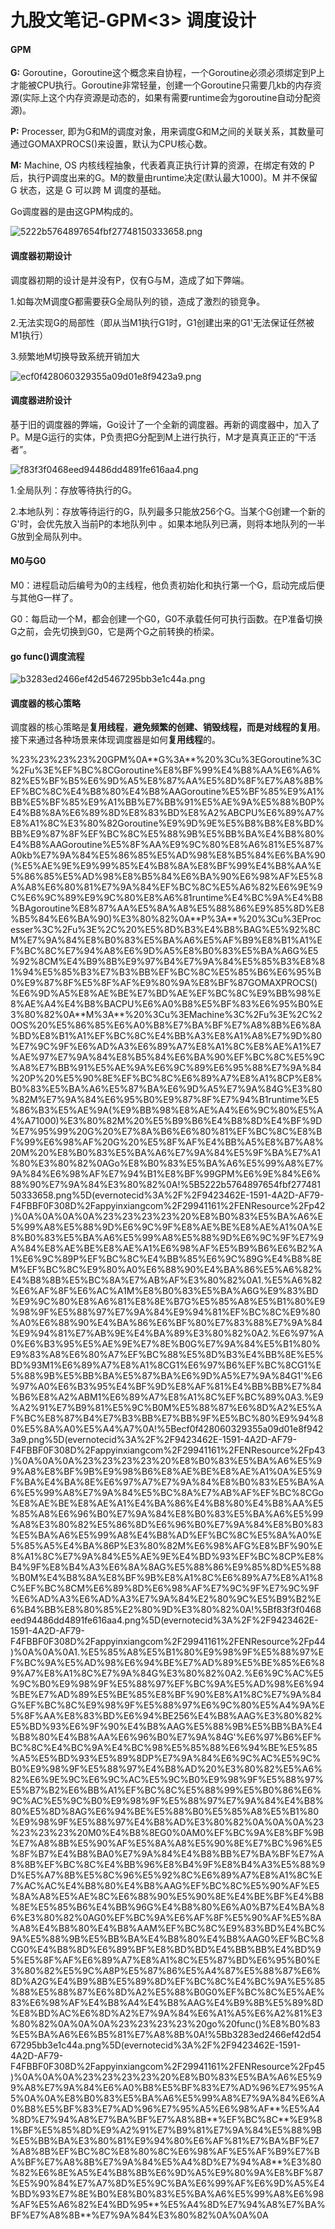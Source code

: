 # 九股文笔记-GPM<3> 调度设计

#### GPM

**G:** Goroutine，Goroutine这个概念来自协程，一个Goroutine必须必须绑定到P上才能被CPU执行。Goroutine非常轻量，创建一个Goroutine只需要几kb的内存资源\(实际上这个内存资源是动态的，如果有需要runtime会为goroutine自动分配资源\)。

**P:** Processer, 即为G和M的调度对象，用来调度G和M之间的关联关系，其数量可通过GOMAXPROCS\(\)来设置，默认为CPU核心数。

**M:** Machine, OS 内核线程抽象，代表着真正执行计算的资源，在绑定有效的 P 后，执行P调度出来的G。M的数量由runtime决定\(默认最大1000\)。M 并不保留 G 状态，这是 G 可以跨 M 调度的基础。

Go调度器的是由这GPM构成的。

![5222b5764897654fbf27748150333658.png](image/5222b5764897654fbf27748150333658.png)

#### 调度器初期设计

调度器初期的设计是并没有P，仅有G与M，造成了如下弊端。

1.如每次M调度G都需要获G全局队列的锁，造成了激烈的锁竞争。

2.无法实现G的局部性（即从当M1执行G1时，G1创建出来的G1'无法保证任然被M1执行）

3.频繁地M切换导致系统开销加大

![ecf0f428060329355a09d01e8f9423a9.png](image/ecf0f428060329355a09d01e8f9423a9.png)

#### 调度器进阶设计

基于旧的调度器的弊端，Go设计了一个全新的调度器。再新的调度器中，加入了P。M是G运行的实体，P负责把G分配到M上进行执行，M才是真真正正的“干活者”。

![f83f3f0468eed94486dd4891fe616aa4.png](image/f83f3f0468eed94486dd4891fe616aa4.png)

1.全局队列：存放等待执行的G。

2.本地队列：存放等待运行的G，队列最多只能放256个G。当某个G创建一个新的G'时，会优先放入当前P的本地队列中 。如果本地队列已满，则将本地队列的一半G放到全局队列中。

#### M0与G0

M0：进程启动后编号为0的主线程，他负责初始化和执行第一个G，启动完成后便与其他G一样了。

G0：每启动一个M，都会创建一个G0，G0不承载任何可执行函数。在P准备切换G之前，会先切换到G0，它是两个G之前转换的桥梁。

#### go func\(\)调度流程

![b3283ed2466ef42d5467295bb3e1c44a.png](image/b3283ed2466ef42d5467295bb3e1c44a.png)

#### 调度器的核心策略

调度器的核心策略是**复用线程**，**避免频繁的创建、销毁线程，而是对线程的复用**。接下来通过各种场景来体现调度器是如何**复用线程**的。

%23%23%23%23%20GPM%0A\*\*G%3A\*\*%20%3Cu%3EGoroutine%3C%2Fu%3E%EF%BC%8CGoroutine%E8%BF%99%E4%B8%AA%E6%A6%82%E5%BF%B5%E6%9D%A5%E8%87%AA%E5%8D%8F%E7%A8%8B%EF%BC%8C%E4%B8%80%E4%B8%AAGoroutine%E5%BF%85%E9%A1%BB%E5%BF%85%E9%A1%BB%E7%BB%91%E5%AE%9A%E5%88%B0P%E4%B8%8A%E6%89%8D%E8%83%BD%E8%A2%ABCPU%E6%89%A7%E8%A1%8C%E3%80%82Goroutine%E9%9D%9E%E5%B8%B8%E8%BD%BB%E9%87%8F%EF%BC%8C%E5%88%9B%E5%BB%BA%E4%B8%80%E4%B8%AAGoroutine%E5%8F%AA%E9%9C%80%E8%A6%81%E5%87%A0kb%E7%9A%84%E5%86%85%E5%AD%98%E8%B5%84%E6%BA%90\(%E5%AE%9E%E9%99%85%E4%B8%8A%E8%BF%99%E4%B8%AA%E5%86%85%E5%AD%98%E8%B5%84%E6%BA%90%E6%98%AF%E5%8A%A8%E6%80%81%E7%9A%84%EF%BC%8C%E5%A6%82%E6%9E%9C%E6%9C%89%E9%9C%80%E8%A6%81runtime%E4%BC%9A%E4%B8%BAgoroutine%E8%87%AA%E5%8A%A8%E5%88%86%E9%85%8D%E8%B5%84%E6%BA%90\)%E3%80%82%0A\*\*P%3A\*\*%20%3Cu%3EProcesser%3C%2Fu%3E%2C%20%E5%8D%B3%E4%B8%BAG%E5%92%8CM%E7%9A%84%E8%B0%83%E5%BA%A6%E5%AF%B9%E8%B1%A1%EF%BC%8C%E7%94%A8%E6%9D%A5%E8%B0%83%E5%BA%A6G%E5%92%8CM%E4%B9%8B%E9%97%B4%E7%9A%84%E5%85%B3%E8%81%94%E5%85%B3%E7%B3%BB%EF%BC%8C%E5%85%B6%E6%95%B0%E9%87%8F%E5%8F%AF%E9%80%9A%E8%BF%87GOMAXPROCS\(\)%E6%9D%A5%E8%AE%BE%E7%BD%AE%EF%BC%8C%E9%BB%98%E8%AE%A4%E4%B8%BACPU%E6%A0%B8%E5%BF%83%E6%95%B0%E3%80%82%0A\*\*M%3A\*\*%20%3Cu%3EMachine%3C%2Fu%3E%2C%20OS%20%E5%86%85%E6%A0%B8%E7%BA%BF%E7%A8%8B%E6%8A%BD%E8%B1%A1%EF%BC%8C%E4%BB%A3%E8%A1%A8%E7%9D%80%E7%9C%9F%E6%AD%A3%E6%89%A7%E8%A1%8C%E8%AE%A1%E7%AE%97%E7%9A%84%E8%B5%84%E6%BA%90%EF%BC%8C%E5%9C%A8%E7%BB%91%E5%AE%9A%E6%9C%89%E6%95%88%E7%9A%84%20P%20%E5%90%8E%EF%BC%8C%E6%89%A7%E8%A1%8CP%E8%B0%83%E5%BA%A6%E5%87%BA%E6%9D%A5%E7%9A%84G%E3%80%82M%E7%9A%84%E6%95%B0%E9%87%8F%E7%94%B1runtime%E5%86%B3%E5%AE%9A\(%E9%BB%98%E8%AE%A4%E6%9C%80%E5%A4%A71000\)%E3%80%82M%20%E5%B9%B6%E4%B8%8D%E4%BF%9D%E7%95%99%20G%20%E7%8A%B6%E6%80%81%EF%BC%8C%E8%BF%99%E6%98%AF%20G%20%E5%8F%AF%E4%BB%A5%E8%B7%A8%20M%20%E8%B0%83%E5%BA%A6%E7%9A%84%E5%9F%BA%E7%A1%80%E3%80%82%0AGo%E8%B0%83%E5%BA%A6%E5%99%A8%E7%9A%84%E6%98%AF%E7%94%B1%E8%BF%99GPM%E6%9E%84%E6%88%90%E7%9A%84%E3%80%82%0A\!%5B5222b5764897654fbf27748150333658.png%5D\(evernotecid%3A%2F%2F9423462E\-1591\-4A2D\-AF79\-F4FBBF0F308D%2Fappyinxiangcom%2F29941161%2FENResource%2Fp42\)%0A%0A%0A%0A%23%23%23%23%20%E8%B0%83%E5%BA%A6%E5%99%A8%E5%88%9D%E6%9C%9F%E8%AE%BE%E8%AE%A1%0A%E8%B0%83%E5%BA%A6%E5%99%A8%E5%88%9D%E6%9C%9F%E7%9A%84%E8%AE%BE%E8%AE%A1%E6%98%AF%E5%B9%B6%E6%B2%A1%E6%9C%89P%EF%BC%8C%E4%BB%85%E6%9C%89G%E4%B8%8EM%EF%BC%8C%E9%80%A0%E6%88%90%E4%BA%86%E5%A6%82%E4%B8%8B%E5%BC%8A%E7%AB%AF%E3%80%82%0A1.%E5%A6%82%E6%AF%8F%E6%AC%A1M%E8%B0%83%E5%BA%A6G%E9%83%BD%E9%9C%80%E8%A6%81%E8%8E%B7G%E5%85%A8%E5%B1%80%E9%98%9F%E5%88%97%E7%9A%84%E9%94%81%EF%BC%8C%E9%80%A0%E6%88%90%E4%BA%86%E6%BF%80%E7%83%88%E7%9A%84%E9%94%81%E7%AB%9E%E4%BA%89%E3%80%82%0A2.%E6%97%A0%E6%B3%95%E5%AE%9E%E7%8E%B0G%E7%9A%84%E5%B1%80%E9%83%A8%E6%80%A7%EF%BC%88%E5%8D%B3%E4%BB%8E%E5%BD%93M1%E6%89%A7%E8%A1%8CG1%E6%97%B6%EF%BC%8CG1%E5%88%9B%E5%BB%BA%E5%87%BA%E6%9D%A5%E7%9A%84G1'%E6%97%A0%E6%B3%95%E4%BF%9D%E8%AF%81%E4%BB%BB%E7%84%B6%E8%A2%ABM1%E6%89%A7%E8%A1%8C%EF%BC%89%0A3.%E9%A2%91%E7%B9%81%E5%9C%B0M%E5%88%87%E6%8D%A2%E5%AF%BC%E8%87%B4%E7%B3%BB%E7%BB%9F%E5%BC%80%E9%94%80%E5%8A%A0%E5%A4%A7%0A\!%5Becf0f428060329355a09d01e8f9423a9.png%5D\(evernotecid%3A%2F%2F9423462E\-1591\-4A2D\-AF79\-F4FBBF0F308D%2Fappyinxiangcom%2F29941161%2FENResource%2Fp43\)%0A%0A%0A%23%23%23%23%20%E8%B0%83%E5%BA%A6%E5%99%A8%E8%BF%9B%E9%98%B6%E8%AE%BE%E8%AE%A1%0A%E5%9F%BA%E4%BA%8E%E6%97%A7%E7%9A%84%E8%B0%83%E5%BA%A6%E5%99%A8%E7%9A%84%E5%BC%8A%E7%AB%AF%EF%BC%8CGo%E8%AE%BE%E8%AE%A1%E4%BA%86%E4%B8%80%E4%B8%AA%E5%85%A8%E6%96%B0%E7%9A%84%E8%B0%83%E5%BA%A6%E5%99%A8%E3%80%82%E5%86%8D%E6%96%B0%E7%9A%84%E8%B0%83%E5%BA%A6%E5%99%A8%E4%B8%AD%EF%BC%8C%E5%8A%A0%E5%85%A5%E4%BA%86P%E3%80%82M%E6%98%AFG%E8%BF%90%E8%A1%8C%E7%9A%84%E5%AE%9E%E4%BD%93%EF%BC%8CP%E8%B4%9F%E8%B4%A3%E6%8A%8AG%E5%88%86%E9%85%8D%E5%88%B0M%E4%B8%8A%E8%BF%9B%E8%A1%8C%E6%89%A7%E8%A1%8C%EF%BC%8CM%E6%89%8D%E6%98%AF%E7%9C%9F%E7%9C%9F%E6%AD%A3%E6%AD%A3%E7%9A%84%E2%80%9C%E5%B9%B2%E6%B4%BB%E8%80%85%E2%80%9D%E3%80%82%0A\!%5Bf83f3f0468eed94486dd4891fe616aa4.png%5D\(evernotecid%3A%2F%2F9423462E\-1591\-4A2D\-AF79\-F4FBBF0F308D%2Fappyinxiangcom%2F29941161%2FENResource%2Fp44\)%0A%0A%0A1.%E5%85%A8%E5%B1%80%E9%98%9F%E5%88%97%EF%BC%9A%E5%AD%98%E6%94%BE%E7%AD%89%E5%BE%85%E6%89%A7%E8%A1%8C%E7%9A%84G%E3%80%82%0A2.%E6%9C%AC%E5%9C%B0%E9%98%9F%E5%88%97%EF%BC%9A%E5%AD%98%E6%94%BE%E7%AD%89%E5%BE%85%E8%BF%90%E8%A1%8C%E7%9A%84G%EF%BC%8C%E9%98%9F%E5%88%97%E6%9C%80%E5%A4%9A%E5%8F%AA%E8%83%BD%E6%94%BE256%E4%B8%AAG%E3%80%82%E5%BD%93%E6%9F%90%E4%B8%AAG%E5%88%9B%E5%BB%BA%E4%B8%80%E4%B8%AA%E6%96%B0%E7%9A%84G'%E6%97%B6%EF%BC%8C%E4%BC%9A%E4%BC%98%E5%85%88%E6%94%BE%E5%85%A5%E5%BD%93%E5%89%8DP%E7%9A%84%E6%9C%AC%E5%9C%B0%E9%98%9F%E5%88%97%E4%B8%AD%20%E3%80%82%E5%A6%82%E6%9E%9C%E6%9C%AC%E5%9C%B0%E9%98%9F%E5%88%97%E5%B7%B2%E6%BB%A1%EF%BC%8C%E5%88%99%E5%B0%86%E6%9C%AC%E5%9C%B0%E9%98%9F%E5%88%97%E7%9A%84%E4%B8%80%E5%8D%8AG%E6%94%BE%E5%88%B0%E5%85%A8%E5%B1%80%E9%98%9F%E5%88%97%E4%B8%AD%E3%80%82%0A%0A%0A%23%23%23%23%20M0%E4%B8%8EG0%0AM0%EF%BC%9A%E8%BF%9B%E7%A8%8B%E5%90%AF%E5%8A%A8%E5%90%8E%E7%BC%96%E5%8F%B7%E4%B8%BA0%E7%9A%84%E4%B8%BB%E7%BA%BF%E7%A8%8B%EF%BC%8C%E4%BB%96%E8%B4%9F%E8%B4%A3%E5%88%9D%E5%A7%8B%E5%8C%96%E5%92%8C%E6%89%A7%E8%A1%8C%E7%AC%AC%E4%B8%80%E4%B8%AAG%EF%BC%8C%E5%90%AF%E5%8A%A8%E5%AE%8C%E6%88%90%E5%90%8E%E4%BE%BF%E4%B8%8E%E5%85%B6%E4%BB%96G%E4%B8%80%E6%A0%B7%E4%BA%86%E3%80%82%0AG0%EF%BC%9A%E6%AF%8F%E5%90%AF%E5%8A%A8%E4%B8%80%E4%B8%AAM%EF%BC%8C%E9%83%BD%E4%BC%9A%E5%88%9B%E5%BB%BA%E4%B8%80%E4%B8%AAG0%EF%BC%8CG0%E4%B8%8D%E6%89%BF%E8%BD%BD%E4%BB%BB%E4%BD%95%E5%8F%AF%E6%89%A7%E8%A1%8C%E5%87%BD%E6%95%B0%E3%80%82%E5%9C%A8P%E5%87%86%E5%A4%87%E5%88%87%E6%8D%A2G%E4%B9%8B%E5%89%8D%EF%BC%8C%E4%BC%9A%E5%85%88%E5%88%87%E6%8D%A2%E5%88%B0G0%EF%BC%8C%E5%AE%83%E6%98%AF%E4%B8%A4%E4%B8%AAG%E4%B9%8B%E5%89%8D%E8%BD%AC%E6%8D%A2%E7%9A%84%E6%A1%A5%E6%A2%81%E3%80%82%0A%0A%0A%23%23%23%23%20go%20func\(\)%E8%B0%83%E5%BA%A6%E6%B5%81%E7%A8%8B%0A\!%5Bb3283ed2466ef42d5467295bb3e1c44a.png%5D\(evernotecid%3A%2F%2F9423462E\-1591\-4A2D\-AF79\-F4FBBF0F308D%2Fappyinxiangcom%2F29941161%2FENResource%2Fp45\)%0A%0A%0A%23%23%23%23%20%E8%B0%83%E5%BA%A6%E5%99%A8%E7%9A%84%E6%A0%B8%E5%BF%83%E7%AD%96%E7%95%A5%0A%0A%E8%B0%83%E5%BA%A6%E5%99%A8%E7%9A%84%E6%A0%B8%E5%BF%83%E7%AD%96%E7%95%A5%E6%98%AF\*\*%E5%A4%8D%E7%94%A8%E7%BA%BF%E7%A8%8B\*\*%EF%BC%8C\*\*%E9%81%BF%E5%85%8D%E9%A2%91%E7%B9%81%E7%9A%84%E5%88%9B%E5%BB%BA%E3%80%81%E9%94%80%E6%AF%81%E7%BA%BF%E7%A8%8B%EF%BC%8C%E8%80%8C%E6%98%AF%E5%AF%B9%E7%BA%BF%E7%A8%8B%E7%9A%84%E5%A4%8D%E7%94%A8\*\*%E3%80%82%E6%8E%A5%E4%B8%8B%E6%9D%A5%E9%80%9A%E8%BF%87%E5%90%84%E7%A7%8D%E5%9C%BA%E6%99%AF%E6%9D%A5%E4%BD%93%E7%8E%B0%E8%B0%83%E5%BA%A6%E5%99%A8%E6%98%AF%E5%A6%82%E4%BD%95\*\*%E5%A4%8D%E7%94%A8%E7%BA%BF%E7%A8%8B\*\*%E7%9A%84%E3%80%82%0A%0A%0A
